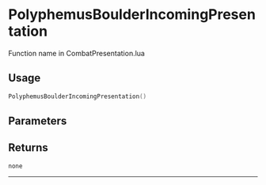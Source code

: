 # PolyphemusBoulderIncomingPresentation
Function name in CombatPresentation.lua
## Usage
```lua
PolyphemusBoulderIncomingPresentation()
```
## Parameters

## Returns
`none`

---